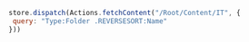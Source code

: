 ```javascript
store.dispatch(Actions.fetchContent("/Root/Content/IT", {
 query: "Type:Folder .REVERSESORT:Name"
}))
```
